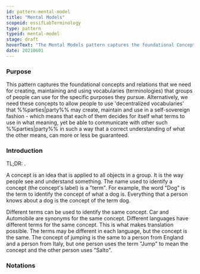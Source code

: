 ```yaml
---
id: pattern-mental-model
title: "Mental Models"
scopeid: essifLabTerminology
type: pattern
typeid: mental-model
stage: draft
hoverText: "The Mental Models pattern captures the foundational Concepts and relations that we need for creating, maintaining and using  (decentralized) Vocabularies (Terminologies) that groups of people can use for the specific purposes they pursue."
date: 20210601
---
```


### Purpose
<!--Concisely describe what can you do with the pattern that is (at least) harder if you didn't have it.-->
This pattern captures the foundational concepts and relations that we need for creating, maintaining and using  vocabularies (terminologies) that groups of people can use for the specific purposes they pursue. Alternatively, we need these concepts to allow people to use 'decentralized vocabularies' that %%parties|party%% may create, maintain and use in a self-sovereign fashion - which means that each of them decides for itself what terms to use in what meaning, yet be able to communicate with other such %%parties|party%% in such a way that a correct understanding of what the other means, can more or less be guaranteed.

### Introduction
<!--Gently introduce the pattern, by referring to real-world situations and using colloquial terms, so that when someone has read the text, (s)he knows what it is about, and is ready to delve into the specifics of the pattern-->
TL;DR: .

A concept is an idea that is applied to all objects in a group. It is the way people see and understand something. The name used to identify a concept (the concept's label) is a "term". For example, the word "Dog" is the term to identify the concept of what a dog is. Everything that a person knows about a dog is the concept of the term dog.

Different terms can be used to identify the same concept. Car and Automobile are synonyms for the same concept. Different languages have different terms for the same concept. This is what makes translation possible. The terms may be different in each language, but the concept is the same. The concept of jumping is the same to a person from England and a person from Italy, but one person uses the term "Jump" to mean the concept and the other person uses "Salto".

### Notations
<!--This (optional) section specifies the notations that are used, or refers to such a specification.-->

### <!-- any number of other sections, as is fit for describing the pattern -->
<!--text as appropriate for such a section -->

<!--
---
### Footnotes

[//]: # This (optional) section contains any footnotes that may have been specified in the text above.

[^1]: the text for footnote [^1] goes here.

-->